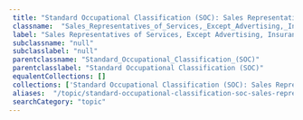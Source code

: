 ```yaml
--- 
 title: "Standard Occupational Classification (SOC): Sales Representatives of Services, Except Advertising, Insurance, Financial Services, and Travel" 
 classname:  "Sales_Representatives_of_Services,_Except_Advertising,_Insurance,_Financial_Services,_and_Travel" 
 label: "Sales Representatives of Services, Except Advertising, Insurance, Financial Services, and Travel" 
 subclassname: "null" 
 subclasslabel: "null" 
 parentclassname: "Standard_Occupational_Classification_(SOC)" 
 parentclasslabel: "Standard Occupational Classification (SOC)" 
 equalentCollections: [] 
 collections: ['Standard Occupational Classification (SOC): Sales Representatives of Services, Except Advertising, Insurance, Financial Services, and Travel']
 aliases:  "/topic/standard-occupational-classification-soc-sales-representatives-of-services-except-advertising-insurance-financial-services-and-travel"  
 searchCategory: "topic" 
---
```

